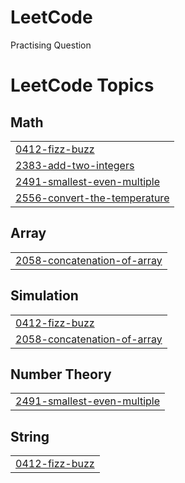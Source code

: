 # LeetCode
Practising Question

<!---LeetCode Topics Start-->
# LeetCode Topics
## Math
|  |
| ------- |
| [0412-fizz-buzz](https://github.com/mohd-ch/LeetCode/tree/master/0412-fizz-buzz) |
| [2383-add-two-integers](https://github.com/mohd-ch/LeetCode/tree/master/2383-add-two-integers) |
| [2491-smallest-even-multiple](https://github.com/mohd-ch/LeetCode/tree/master/2491-smallest-even-multiple) |
| [2556-convert-the-temperature](https://github.com/mohd-ch/LeetCode/tree/master/2556-convert-the-temperature) |
## Array
|  |
| ------- |
| [2058-concatenation-of-array](https://github.com/mohd-ch/LeetCode/tree/master/2058-concatenation-of-array) |
## Simulation
|  |
| ------- |
| [0412-fizz-buzz](https://github.com/mohd-ch/LeetCode/tree/master/0412-fizz-buzz) |
| [2058-concatenation-of-array](https://github.com/mohd-ch/LeetCode/tree/master/2058-concatenation-of-array) |
## Number Theory
|  |
| ------- |
| [2491-smallest-even-multiple](https://github.com/mohd-ch/LeetCode/tree/master/2491-smallest-even-multiple) |
## String
|  |
| ------- |
| [0412-fizz-buzz](https://github.com/mohd-ch/LeetCode/tree/master/0412-fizz-buzz) |
<!---LeetCode Topics End-->
